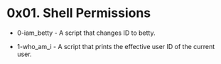 # 0x01. Shell Permissions

- 0-iam_betty - A script that changes ID to betty.

- 1-who_am_i - A script that prints the effective user ID of the current user.
